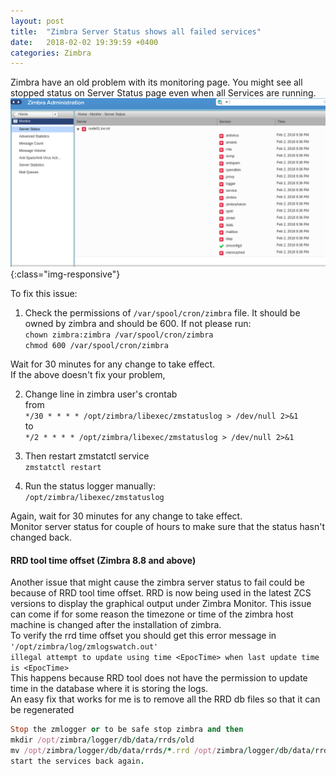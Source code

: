 ```yaml
---
layout: post
title:  "Zimbra Server Status shows all failed services"
date:   2018-02-02 19:39:59 +0400
categories: Zimbra
---
```

Zimbra have an old problem with its monitoring page. You might see all stopped status on Server Status page even when all Services are running. 
![image-title-here](/assets/images/zimbraStatus.png){:class="img-responsive"}
 
To fix this issue:  
1) Check the permissions of `/var/spool/cron/zimbra` file. It should be owned by zimbra and should be 600. If not please run:  
`chown zimbra:zimbra /var/spool/cron/zimbra`  
`chmod 600 /var/spool/cron/zimbra`

Wait for 30 minutes for any change to take effect.   
If the above doesn't fix your problem,

2) Change line in zimbra user's crontab  
from  
`*/30 * * * * /opt/zimbra/libexec/zmstatuslog > /dev/null 2>&1`  
to  
`*/2 * * * * /opt/zimbra/libexec/zmstatuslog > /dev/null 2>&1` 

3) Then restart zmstatctl service  
`zmstatctl restart`

4) Run the status logger manually:  
`/opt/zimbra/libexec/zmstatuslog`

Again, wait for 30 minutes for any change to take effect.   
Monitor server status for couple of hours to make sure that the status hasn't changed back.   
#### RRD tool time offset (Zimbra 8.8 and above)
Another issue that might cause the zimbra server status to fail could be because of RRD tool time offset. RRD is now being used in the latest ZCS versions to display the graphical output under Zimbra Monitor. This issue can come if for some reason the timezone or time of the zimbra host machine is changed after the installation of zimbra.  
To verify the rrd time offset you should get this error message in `'/opt/zimbra/log/zmlogswatch.out'`  
`illegal attempt to update using time <EpocTime> when last update time is <EpocTime>`  
This happens because RRD tool does not have the permission to update time in the database where it is storing the logs.  
An easy fix that works for me is to remove all the RRD db files so that it can be regenerated  
```ruby
Stop the zmlogger or to be safe stop zimbra and then
mkdir /opt/zimbra/logger/db/data/rrds/old
mv /opt/zimbra/logger/db/data/rrds/*.rrd /opt/zimbra/logger/db/data/rrds/old/
start the services back again.
```
